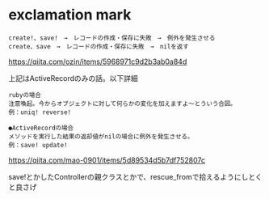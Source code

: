 # exclamation mark
```
create!、save!　→　レコードの作成・保存に失敗　→　例外を発生させる　
create、save　→　レコードの作成・保存に失敗　→　nilを返す
```
https://qiita.com/ozin/items/5968971c9d2b3ab0a84d

上記はActiveRecordのみの話。以下詳細
```
rubyの場合
注意喚起。今からオブジェクトに対して何らかの変化を加えますよ〜とういう合図。
例：uniq! reverse!

●ActiveRecordの場合
メソッドを実行した結果の返却値がnilの場合に例外を発生させる。
例：save! update!
```
https://qiita.com/mao-0901/items/5d89534d5b7df752807c

save!とかしたControllerの親クラスとかで、rescue_fromで拾えるようにしとくと良さげ